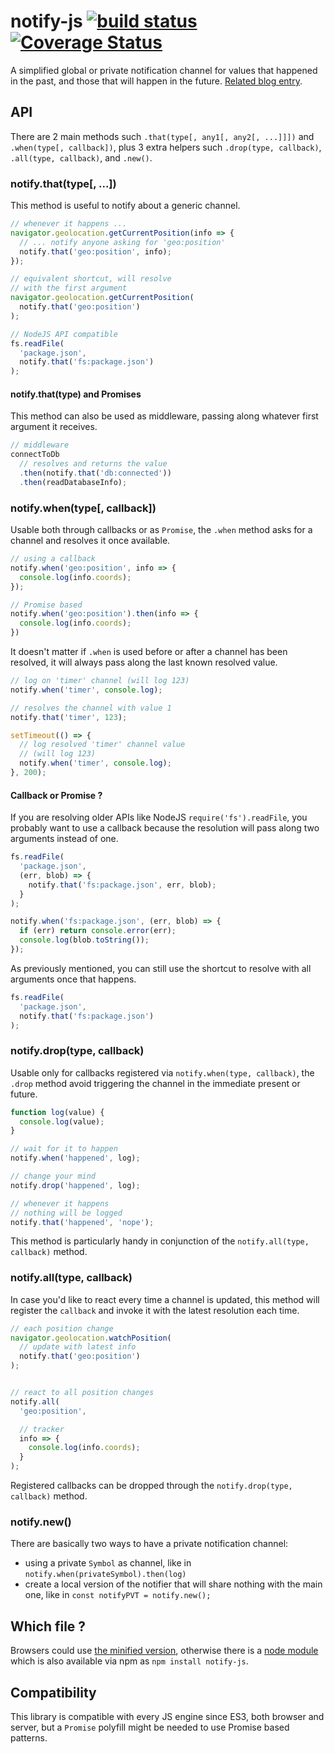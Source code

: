 notify-js [![build status](https://secure.travis-ci.org/WebReflection/notify-js.svg)](http://travis-ci.org/WebReflection/notify-js) [![Coverage Status](https://coveralls.io/repos/github/WebReflection/notify-js/badge.svg?branch=master)](https://coveralls.io/github/WebReflection/notify-js?branch=master)
=========

A simplified global or private notification channel for values that happened in the past,
and those that will happen in the future.
[Related blog entry](https://www.webreflection.co.uk/blog/2015/08/14/the-line-between-events-and-promises).


## API
There are 2 main methods such `.that(type[, any1[, any2[, ...]]])` and `.when(type[, callback])`,
plus 3 extra helpers such `.drop(type, callback)`, `.all(type, callback)`, and `.new()`.


### notify.that(type[, ...])
This method is useful to notify about a generic channel.

```js
// whenever it happens ...
navigator.geolocation.getCurrentPosition(info => {
  // ... notify anyone asking for 'geo:position'
  notify.that('geo:position', info);
});

// equivalent shortcut, will resolve
// with the first argument
navigator.geolocation.getCurrentPosition(
  notify.that('geo:position')
);

// NodeJS API compatible
fs.readFile(
  'package.json',
  notify.that('fs:package.json')
);
```


#### notify.that(type) and Promises
This method can also be used as middleware, passing along whatever first argument it receives.

```js
// middleware
connectToDb
  // resolves and returns the value
  .then(notify.that('db:connected'))
  .then(readDatabaseInfo);
```


### notify.when(type[, callback])
Usable both through callbacks or as `Promise`, the `.when` method asks for a channel and resolves it once available.

```js
// using a callback
notify.when('geo:position', info => {
  console.log(info.coords);
});

// Promise based
notify.when('geo:position').then(info => {
  console.log(info.coords);
})
```

It doesn't matter if `.when` is used before or after a channel has been resolved, it will always pass along the last known resolved value.

```js
// log on 'timer' channel (will log 123)
notify.when('timer', console.log);

// resolves the channel with value 1
notify.that('timer', 123);

setTimeout(() => {
  // log resolved 'timer' channel value
  // (will log 123)
  notify.when('timer', console.log);
}, 200);
```


#### Callback or Promise ?
If you are resolving older APIs like NodeJS `require('fs').readFile`,
you probably want to use a callback because the resolution will pass along two arguments instead of one.

```js
fs.readFile(
  'package.json',
  (err, blob) => {
    notify.that('fs:package.json', err, blob);
  }
);

notify.when('fs:package.json', (err, blob) => {
  if (err) return console.error(err);
  console.log(blob.toString());
});
```

As previously mentioned, you can still use the shortcut to resolve with all arguments once that happens.

```js
fs.readFile(
  'package.json',
  notify.that('fs:package.json')
);
```


### notify.drop(type, callback)
Usable only for callbacks registered via `notify.when(type, callback)`,
the `.drop` method avoid triggering the channel in the immediate present or future.

```js
function log(value) {
  console.log(value);
}

// wait for it to happen
notify.when('happened', log);

// change your mind
notify.drop('happened', log);

// whenever it happens
// nothing will be logged
notify.that('happened', 'nope');
```
This method is particularly handy in conjunction of the `notify.all(type, callback)` method.


### notify.all(type, callback)
In case you'd like to react every time a channel is updated,
this method will register the `callback` and invoke it with the latest resolution each time.

```js
// each position change
navigator.geolocation.watchPosition(
  // update with latest info
  notify.that('geo:position')
);


// react to all position changes
notify.all(
  'geo:position',

  // tracker
  info => {
    console.log(info.coords);
  }
);
```

Registered callbacks can be dropped through the `notify.drop(type, callback)` method.

### notify.new()
There are basically two ways to have a private notification channel:

  * using a private `Symbol` as channel, like in `notify.when(privateSymbol).then(log)`
  * create a local version of the notifier that will share nothing with the main one, like in `const notifyPVT = notify.new();`


## Which file ?
Browsers could use [the minified version](https://github.com/WebReflection/notify-js/blob/master/build/notify-js.js), otherwise there is a [node module](https://github.com/WebReflection/notify-js/blob/master/build/notify-js.node.js)
which is also available via npm as `npm install notify-js`.


## Compatibility
This library is compatible with every JS engine since ES3, both browser and server,
but a `Promise` polyfill might be needed to use Promise based patterns.
